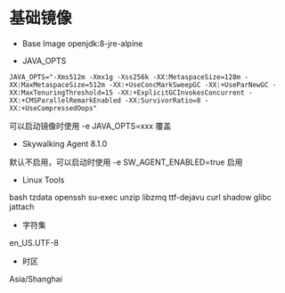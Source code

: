 # 基础镜像

* Base Image openjdk:8-jre-alpine

* JAVA_OPTS

```
JAVA_OPTS="-Xms512m -Xmx1g -Xss256k -XX:MetaspaceSize=128m -XX:MaxMetaspaceSize=512m -XX:+UseConcMarkSweepGC -XX:+UseParNewGC -XX:MaxTenuringThreshold=15 -XX:+ExplicitGCInvokesConcurrent -XX:+CMSParallelRemarkEnabled -XX:SurvivorRatio=8 -XX:+UseCompressedOops"
```

可以启动镜像时使用 -e JAVA_OPTS=xxx 覆盖

* Skywalking Agent 8.1.0

默认不启用，可以启动时使用 -e SW_AGENT_ENABLED=true 启用

* Linux Tools

bash tzdata openssh su-exec unzip libzmq ttf-dejavu curl shadow glibc jattach

* 字符集

en_US.UTF-8

* 时区

Asia/Shanghai
